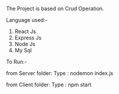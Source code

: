 The Project is based on Crud Operation.

Language used:-

1. React Js
2. Express Js
3. Node Js
4. My Sql

To Run:-

from Server folder:
Type : nodemon index.js

from Client folder:
Type : npm start
